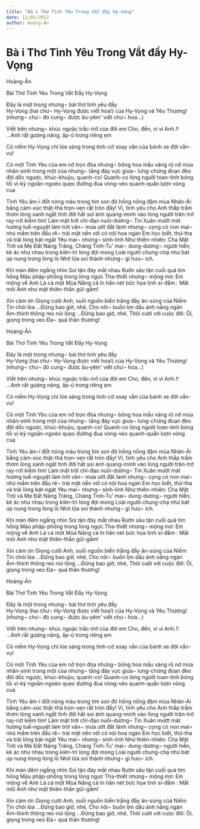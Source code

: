 ```yaml
---
title: "Bà i Thơ Tình Yêu Trong Vắt đầy Hy-Vọng"
date: 11/05/2012
author: Hoàng-Ân
---
```


# Bà i Thơ Tình Yêu Trong Vắt đầy Hy-Vọng

Hoàng-Ân


Bài Thơ Tình Yêu Trong Vắt Đầy Hy-Vọng


Đây là một trong nhưng¬
bài thơ tình yêu
đầy      
            Hy-Vọng
(hai chư¬ Hy-Vọng được
                      viết hoa!)
của
            Hy-Vọng và Yêu Thương!
(nhưng¬ chư¬ đó cung¬ được âu-yêm'
                      viết chư¬ hoa...)

Viết trên nhưng¬
            khúc ngoặc trắc-trở
                      của đời
                      em
Cho, đến, vì vì Anh.!!
...Anh rất gượng nâng, ấp-ủ trong riêng ẹm

Có niềm Hy-Vọng chỉ
                      lóe sáng
trong tình-cờ xoay vần của
bánh xe đời vần-vụ!

Có một
            Tình Yêu của em
            nở trọn đóa
nhưng¬ bông hoa mầu vàng rộ nở
            mùa nhân-sinh
            trong một
của nhưng¬
tầng đáy vực giưa¬ lưng-chừng
đoạn đèo đời
            dốc ngược, khúc-khuỷu, quanh-co!
Quanh-co
            lòng người toan-tính
            bóng tối vị-kỷ
            ngoằn-ngoèo quẹo đường đua
            vòng-vèo quanh-quẩn
            lượn vòng cua

Tình Yêu âm-ỉ
            đốt nóng máu trong tim son
            đỏ hồng
            nồng đậm mùa Nhân-Ái
            bằng cảm-xúc
            thật-thà
            trọn-vẹn rất tròn đầy!
Vì,
            tình yêu cho Anh
            thắp trầm thơm lòng xanh ngắt
            tình đời
            hắt soi ánh quang-minh
            vào lòng người trăn-trở ray-rứt kiếm tìm!
Làm
            mặt trời chỉ-đạo
            nuôi-dương¬ Tin Xuân
            mướt mát hương tuế-nguyệt
            làm trời vân¬ mưa ướt
            đất lành nhưng¬
            cọng cỏ non
            mai¬ nhú mầm trên đầu rê¬
            trải mặt nền với cỏ nội hoa ngàn
Em học biết,
                     thứ-tha và trải lòng bát-ngát
Yêu mai¬ nhưng¬ sinh-linh
Như thiên-nhiên:
                     Cha Mặt Trời và Mẹ Đất
                     Nàng Trăng, Chàng Tinh-Tu'
            mai¬ dung-dương¬
            người hiền, kẻ ác như nhau
            trong kiên-trì lòng đợi mong
Loài người chung-chạ như bát úp nung trong lòng lò
Nhờ lửa soi thành nhưng¬ gì hưu¬ ích.

Khi màn đêm ngẩng nhìn
Soi tận đáy mắt nhau
Rướn sâu tận cuối quả tim hồng
Máu phập-phồng trong lòng ngực
Tha-thiết nhưng¬ mộng mơ:
                        Em mộng về Anh
                        Là cả một Mùa Nắng cả
                        In hằn nét bức họa tình si-đắm
            : Mắt môi Anh như mặt thiên-thần gửi-gấm!


Xin cảm ơn
Giọng cười Anh, suối nguồn biển trắng
đầy ân-sủng của Niềm Tin chói lòa
...Đừng bao giờ, nhé,
Cho nôi¬ buồn lịm dấu ánh nắng ngàn
Âm-thinh thông reo núi lộng
...Đừng bao giờ, nhé,
Thôi cười với cuộc đời:
                         Ôi, giọng trong veo
                         Đa¬ quá thân thương!

Hoàng-Ân


Bài Thơ Tình Yêu Trong Vắt Đầy Hy-Vọng


Đây là một trong nhưng¬
bài thơ tình yêu
đầy      
            Hy-Vọng
(hai chư¬ Hy-Vọng được
                      viết hoa!)
của
            Hy-Vọng và Yêu Thương!
(nhưng¬ chư¬ đó cung¬ được âu-yêm'
                      viết chư¬ hoa...)

Viết trên nhưng¬
            khúc ngoặc trắc-trở
                      của đời
                      em
Cho, đến, vì vì Anh.!!
...Anh rất gượng nâng, ấp-ủ trong riêng ẹm

Có niềm Hy-Vọng chỉ
                      lóe sáng
trong tình-cờ xoay vần của
bánh xe đời vần-vụ!

Có một
            Tình Yêu của em
            nở trọn đóa
nhưng¬ bông hoa mầu vàng rộ nở
            mùa nhân-sinh
            trong một
của nhưng¬
tầng đáy vực giưa¬ lưng-chừng
đoạn đèo đời
            dốc ngược, khúc-khuỷu, quanh-co!
Quanh-co
            lòng người toan-tính
            bóng tối vị-kỷ
            ngoằn-ngoèo quẹo đường đua
            vòng-vèo quanh-quẩn
            lượn vòng cua

Tình Yêu âm-ỉ
            đốt nóng máu trong tim son
            đỏ hồng
            nồng đậm mùa Nhân-Ái
            bằng cảm-xúc
            thật-thà
            trọn-vẹn rất tròn đầy!
Vì,
            tình yêu cho Anh
            thắp trầm thơm lòng xanh ngắt
            tình đời
            hắt soi ánh quang-minh
            vào lòng người trăn-trở ray-rứt kiếm tìm!
Làm
            mặt trời chỉ-đạo
            nuôi-dương¬ Tin Xuân
            mướt mát hương tuế-nguyệt
            làm trời vân¬ mưa ướt
            đất lành nhưng¬
            cọng cỏ non
            mai¬ nhú mầm trên đầu rê¬
            trải mặt nền với cỏ nội hoa ngàn
Em học biết,
                     thứ-tha và trải lòng bát-ngát
Yêu mai¬ nhưng¬ sinh-linh
Như thiên-nhiên:
                     Cha Mặt Trời và Mẹ Đất
                     Nàng Trăng, Chàng Tinh-Tu'
            mai¬ dung-dương¬
            người hiền, kẻ ác như nhau
            trong kiên-trì lòng đợi mong
Loài người chung-chạ như bát úp nung trong lòng lò
Nhờ lửa soi thành nhưng¬ gì hưu¬ ích.

Khi màn đêm ngẩng nhìn
Soi tận đáy mắt nhau
Rướn sâu tận cuối quả tim hồng
Máu phập-phồng trong lòng ngực
Tha-thiết nhưng¬ mộng mơ:
                        Em mộng về Anh
                        Là cả một Mùa Nắng cả
                        In hằn nét bức họa tình si-đắm
            : Mắt môi Anh như mặt thiên-thần gửi-gấm!


Xin cảm ơn
Giọng cười Anh, suối nguồn biển trắng
đầy ân-sủng của Niềm Tin chói lòa
...Đừng bao giờ, nhé,
Cho nôi¬ buồn lịm dấu ánh nắng ngàn
Âm-thinh thông reo núi lộng
...Đừng bao giờ, nhé,
Thôi cười với cuộc đời:
                         Ôi, giọng trong veo
                         Đa¬ quá thân thương!

Hoàng-Ân


Bài Thơ Tình Yêu Trong Vắt Đầy Hy-Vọng


Đây là một trong nhưng¬
bài thơ tình yêu
đầy      
            Hy-Vọng
(hai chư¬ Hy-Vọng được
                      viết hoa!)
của
            Hy-Vọng và Yêu Thương!
(nhưng¬ chư¬ đó cung¬ được âu-yêm'
                      viết chư¬ hoa...)

Viết trên nhưng¬
            khúc ngoặc trắc-trở
                      của đời
                      em
Cho, đến, vì vì Anh.!!
...Anh rất gượng nâng, ấp-ủ trong riêng ẹm

Có niềm Hy-Vọng chỉ
                      lóe sáng
trong tình-cờ xoay vần của
bánh xe đời vần-vụ!

Có một
            Tình Yêu của em
            nở trọn đóa
nhưng¬ bông hoa mầu vàng rộ nở
            mùa nhân-sinh
            trong một
của nhưng¬
tầng đáy vực giưa¬ lưng-chừng
đoạn đèo đời
            dốc ngược, khúc-khuỷu, quanh-co!
Quanh-co
            lòng người toan-tính
            bóng tối vị-kỷ
            ngoằn-ngoèo quẹo đường đua
            vòng-vèo quanh-quẩn
            lượn vòng cua

Tình Yêu âm-ỉ
            đốt nóng máu trong tim son
            đỏ hồng
            nồng đậm mùa Nhân-Ái
            bằng cảm-xúc
            thật-thà
            trọn-vẹn rất tròn đầy!
Vì,
            tình yêu cho Anh
            thắp trầm thơm lòng xanh ngắt
            tình đời
            hắt soi ánh quang-minh
            vào lòng người trăn-trở ray-rứt kiếm tìm!
Làm
            mặt trời chỉ-đạo
            nuôi-dương¬ Tin Xuân
            mướt mát hương tuế-nguyệt
            làm trời vân¬ mưa ướt
            đất lành nhưng¬
            cọng cỏ non
            mai¬ nhú mầm trên đầu rê¬
            trải mặt nền với cỏ nội hoa ngàn
Em học biết,
                     thứ-tha và trải lòng bát-ngát
Yêu mai¬ nhưng¬ sinh-linh
Như thiên-nhiên:
                     Cha Mặt Trời và Mẹ Đất
                     Nàng Trăng, Chàng Tinh-Tu'
            mai¬ dung-dương¬
            người hiền, kẻ ác như nhau
            trong kiên-trì lòng đợi mong
Loài người chung-chạ như bát úp nung trong lòng lò
Nhờ lửa soi thành nhưng¬ gì hưu¬ ích.

Khi màn đêm ngẩng nhìn
Soi tận đáy mắt nhau
Rướn sâu tận cuối quả tim hồng
Máu phập-phồng trong lòng ngực
Tha-thiết nhưng¬ mộng mơ:
                        Em mộng về Anh
                        Là cả một Mùa Nắng cả
                        In hằn nét bức họa tình si-đắm
            : Mắt môi Anh như mặt thiên-thần gửi-gấm!


Xin cảm ơn
Giọng cười Anh, suối nguồn biển trắng
đầy ân-sủng của Niềm Tin chói lòa
...Đừng bao giờ, nhé,
Cho nôi¬ buồn lịm dấu ánh nắng ngàn
Âm-thinh thông reo núi lộng
...Đừng bao giờ, nhé,
Thôi cười với cuộc đời:
                         Ôi, giọng trong veo
                         Đa¬ quá thân thương!
